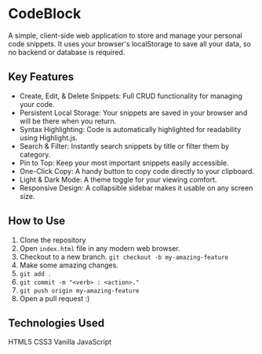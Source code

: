 # CodeBlock
A simple, client-side web application to store and manage your personal code snippets. It uses your browser's localStorage to save all your data, so no backend or database is required.

## Key Features
 - Create, Edit, & Delete Snippets: Full CRUD functionality for managing your code.
 - Persistent Local Storage: Your snippets are saved in your browser and will be there when you return.
 - Syntax Highlighting: Code is automatically highlighted for readability using Highlight.js.
 - Search & Filter: Instantly search snippets by title or filter them by category.
 - Pin to Top: Keep your most important snippets easily accessible.
 - One-Click Copy: A handy button to copy code directly to your clipboard.
 - Light & Dark Mode: A theme toggle for your viewing comfort.
 - Responsive Design: A collapsible sidebar makes it usable on any screen size.

## How to Use
1. Clone the repository
2. Open `index.html` file in any modern web browser.
3. Checkout to a new branch. `git checkout -b my-amazing-feature`
4. Make some amazing changes.
5. `git add .`
6. `git commit -m "<verb> : <action>."`
7. `git push origin my-amazing-feature`
8. Open a pull request :)

## Technologies Used
HTML5
CSS3
Vanilla JavaScript
